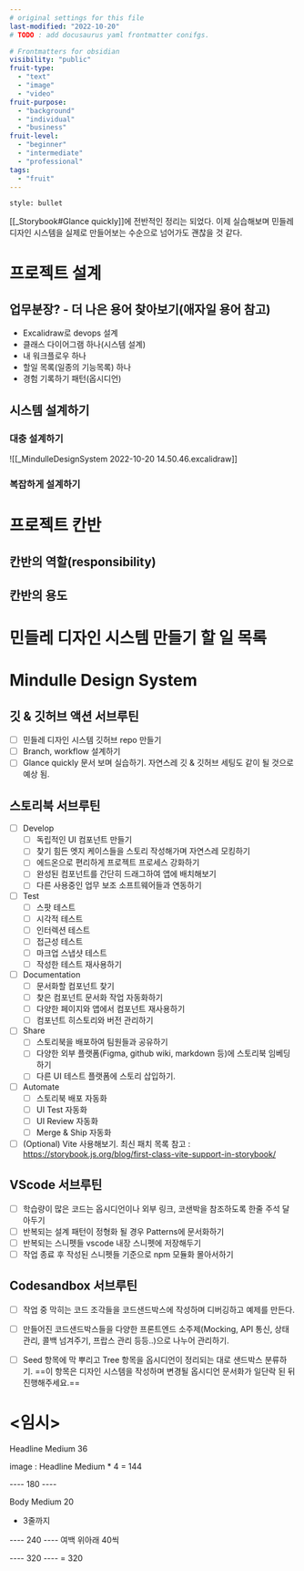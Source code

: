 ```yaml
---
# original settings for this file 
last-modified: "2022-10-20"
# TODO : add docusaurus yaml frontmatter conifgs.

# Frontmatters for obsidian
visibility: "public"
fruit-type:
  - "text"
  - "image"
  - "video"
fruit-purpose:
  - "background"
  - "individual"
  - "business"
fruit-level:
  - "beginner"
  - "intermediate"
  - "professional"
tags:
  - "fruit"
---
```


```toc
style: bullet
```
[[_Storybook#Glance quickly]]에 전반적인 정리는 되었다. 이제 실습해보며 민들레 디자인 시스템을 실제로 만들어보는 수순으로 넘어가도 괜찮을 것 같다.

# 프로젝트 설계
## 업무분장? - 더 나은 용어 찾아보기(애자일 용어 참고)
- Excalidraw로 devops 설계
- 클래스 다이어그램 하나(시스템 설계)
- 내 워크플로우 하나
- 할일 목록(일종의 기능목록) 하나
- 경험 기록하기 패턴(옵시디언)

## 시스템 설계하기
### 대충 설계하기
![[_MindulleDesignSystem 2022-10-20 14.50.46.excalidraw]]
### 복잡하게 설계하기

# 프로젝트 칸반
## 칸반의 역할(responsibility)
## 칸반의 용도

# 민들레 디자인 시스템 만들기 할 일 목록
# Mindulle Design System
## 깃 & 깃허브 액션 서브루틴
- [ ] 민들레 디자인 시스템 깃허브 repo 만들기
- [ ] Branch, workflow 설계하기
- [ ] Glance quickly 문서 보며 실습하기. 자연스레 깃 & 깃허브 세팅도 같이 될 것으로 예상 됨.

## 스토리북 서브루틴
- [ ] Develop
	- [ ] 독립적인 UI 컴포넌트 만들기
	- [ ] 찾기 힘든 엣지 케이스들을 스토리 작성해가며 자연스레 모킹하기
	- [ ] 에드온으로 편리하게 프로젝트 프로세스 강화하기
	- [ ] 완성된 컴포넌트를 간단히 드래그하여 앱에 배치해보기
	- [ ] 다른 사용중인 업무 보조 소프트웨어들과 연동하기

- [ ] Test
	- [ ] 스팟 테스트
	- [ ] 시각적 테스트
	- [ ] 인터렉션 테스트
	- [ ] 접근성 테스트
	- [ ] 마크업 스냅샷 테스트
	- [ ] 작성한 테스트 재사용하기

- [ ] Documentation
	- [ ] 문서화할 컴포넌트 찾기
	- [ ] 찾은 컴포넌트 문서화 작업 자동화하기
	- [ ] 다양한 페이지와 앱에서 컴포넌트 재사용하기
	- [ ] 컴포넌트 히스토리와 버전 관리하기

- [ ] Share
	- [ ] 스토리북을 배포하여 팀원들과 공유하기
	- [ ] 다양한 외부 플랫폼(Figma, github wiki, markdown 등)에 스토리북 임베딩하기
	- [ ] 다른 UI 테스트 플랫폼에 스토리 삽입하기.

- [ ] Automate
	- [ ] 스토리북 배포 자동화
	- [ ] UI Test 자동화
	- [ ] UI Review 자동화
	- [ ] Merge & Ship 자동화

- [ ] (Optional) Vite 사용해보기. 최신 패치 목록 참고 : https://storybook.js.org/blog/first-class-vite-support-in-storybook/

## VScode 서브루틴
- [ ] 학습량이 많은 코드는 옵시디언이나 외부 링크, 코샌박을 참조하도록 한줄 주석 달아두기
- [ ] 반복되는 설계 패턴이 정형화 될 경우 Patterns에 문서화하기
- [ ] 반복되는 스니펫들 vscode 내장 스니펫에 저장해두기
- [ ] 작업 종료 후 작성된 스니펫들 기준으로 npm 모듈화 몰아서하기

## Codesandbox 서브루틴
- [ ] 작업 중 막히는 코드 조각들을 코드샌드박스에 작성하며 디버깅하고 예제를 만든다.
- [ ] 만들어진 코드샌드박스들을 다양한 프론트엔드 소주제(Mocking, API 통신, 상태 관리, 콜백 넘겨주기, 프랍스 관리 등등..)으로 나누어 관리하기. 
- [ ] Seed 항목에 막 뿌리고 Tree 항목을 옵시디언이 정리되는 대로 샌드박스 분류하기. ==이 항목은 디자인 시스템을 작성하며 변경될 옵시디언 문서화가 일단락 된 뒤 진행해주세요.==


# <임시>
Headline Medium 36

image : Headline Medium * 4 = 144

---- 180 ----

Body Medium 20
 * 3줄까지

---- 240 ----
여백 위아래 40씩

---- 320 ----
= 320
